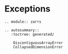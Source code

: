 # Exceptions

```{eval-rst}
.. module:: zarrs
```

```{eval-rst}
.. autosummary::
   :toctree: generated/

    DiscontiguousArrayError
    CollapsedDimensionError
```